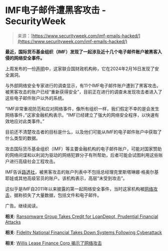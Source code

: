 <!--yml

category: 未分类

date: 2024-05-27 15:04:38

-->

# IMF电子邮件遭黑客攻击 - SecurityWeek

> 来源：[https://www.securityweek.com/imf-emails-hacked/](https://www.securityweek.com/imf-emails-hacked/)

**最近，国际货币基金组织（IMF）发现了一起涉及近十几个电子邮件账户被黑客入侵的网络安全事件。**

上周发布的一份[声明](https://www.imf.org/en/News/Articles/2024/03/15/pr2488-imf-investigates-cyber-security-incident)中，这家联合国财政机构称，它在2024年2月16日发现了安全漏洞。

与外部网络安全专家进行的调查显示，有11个IMF电子邮件账户遭到了黑客攻击。被黑客攻击的账户已经“重新获得安全”，目前正在进行的调查未发现攻击者进入了这些电子邮件账户以外的系统。

“IMF非常重视防范和应对网络事件，像所有组织一样，我们假定不幸的是会发生网络事件，”这家金融机构表示。“IMF已经建立了强大的网络安全程序，以快速有效地应对此类事件。”

目前还不清楚攻击者的目标是什么，以及他们可能从IMF的电子邮件账户中获取了什么类型的数据。

攻击国际货币基金组织（IMF）等主要金融机构的电子邮件账户，可能对国家赞助的网络间谍和以利润为驱动的网络犯罪分子有所帮助，后者可能会试图利用这些账户进行高级社会工程攻击。

IMF告诉[路透社](https://www.reuters.com/technology/cybersecurity/imf-says-its-investigating-cyber-security-incident-2024-03-15/)，被黑客攻击的账户列表中不包括总经理克里斯塔琳娜·格奥尔基耶娃或其他高级官员的账户。该机构表示，高层“未受到攻击”。

这似乎是IMF自2011年以来披露的第一起网络安全事件，当时这家机构被[网络攻击](https://www.securityweek.com/was-imf-hacked-its-own-members/)，据称损失了大量数据，包括文件和电子邮件。

广告。继续阅读。

**相关**: [Ransomware Group Takes Credit for LoanDepot, Prudential Financial Attacks](https://www.securityweek.com/ransomware-group-takes-credit-for-loandepot-prudential-financial-attacks/)

**相关**: [Fidelity National Financial Takes Down Systems Following Cyberattack](https://www.securityweek.com/fidelity-national-financial-takes-down-systems-following-cyberattack/)

**相关**: [Willis Lease Finance Corp 揭示了网络攻击](https://www.securityweek.com/willis-lease-finance-corp-discloses-cyberattack)
